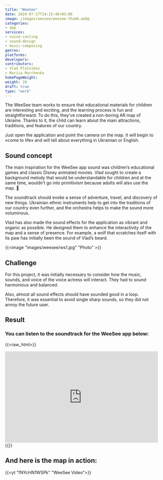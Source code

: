 ```yaml
---
title: "WeeSee"
date: 2024-07-27T14:15:46+03:00
image: /images/weesee/weesee-thumb.webp
categories:
- app
services:
- voice-casting
- sound-design
- music-composing
genres:
platforms:
developers:
contributors:
- Vlad Plotnikov
- Mariia Marchenko
homePageWeight:
weight: 28
draft: true
type: "work"
---
```


The WeeSee team works to ensure that educational materials for children are interesting and exciting, and the learning process is fun and straightforward. To do this, they’ve created a non-boring AR map of Ukraine. Thanks to it, the child can learn about the main attractions, traditions, and features of our country.

Just open the application and point the camera on the map. It will begin to «come to life» and will tell about everything in Ukrainian or English.

## Sound concept

The main inspiration for the WeeSee app sound was children’s educational games and classic Disney animated movies. Vlad sought to create a background melody that would be understandable for children and at the same time, wouldn’t go into primitivism because adults will also use the map. 🙂

The soundtrack should evoke a sense of adventure, travel, and discovery of new things. Ukrainian ethnic instruments help to get into the traditions of our country even further, and the orchestra helps to make the sound more voluminous.

Vlad has also made the sound effects for the application as vibrant and organic as possible. He designed them to enhance the interactivity of the map and a sense of presence. For example, a wolf that scratches itself with its paw has initially been the sound of Vlad’s beard.

{{<image "images/weesee/ws1.jpg" "Photo" >}}

## Challenge

For this project, it was initially necessary to consider how the music, sounds, and voice of the voice actress will interact. They had to sound harmonious and balanced.

Also, almost all sound effects should have sounded good in a loop. Therefore, it was essential to avoid single sharp sounds, so they did not annoy the future user.

## Result

### You can listen to the soundtrack for the WeeSee app below:

{{<raw_html>}}
<iframe loading="lazy" width="100%" height="300" scrolling="no" frameborder="no" allow="autoplay" src="https://w.soundcloud.com/player/?url=https%3A//api.soundcloud.com/tracks/346578389&amp;color=%23ff5500&amp;auto_play=false&amp;hide_related=false&amp;show_comments=true&amp;show_user=true&amp;show_reposts=false&amp;show_teaser=true&amp;visual=true"></iframe>
{{</raw_html>}}

## And here is the map in action:

{{<yt "fNYcHN1WSPk" "WeeSee Video">}}